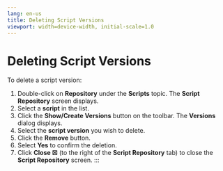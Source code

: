 ```yaml
---
lang: en-us
title: Deleting Script Versions
viewport: width=device-width, initial-scale=1.0
---
```


#  Deleting Script Versions

To delete a script version:

1.  Double-click on **Repository** under the **Scripts** topic. The
    **Script Repository** screen displays.
2.  Select a **script** in the list.
3.  Click the **Show/Create Versions** button on the toolbar. The
    **Versions** dialog displays.
4.  Select the **script version** you wish to delete.
5.  Click the **Remove** button.
6.  Select **Yes** to confirm the deletion.
7.  Click **Close ☒** (to the right of the **Script Repository** tab) to
    close the **Script Repository** screen.
:::

 

